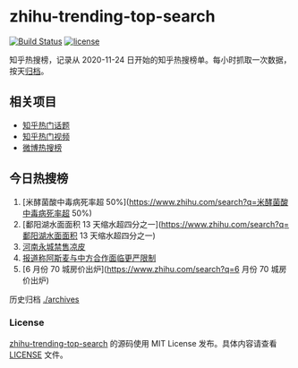 # zhihu-trending-top-search

[![Build Status](https://github.com/justjavac/zhihu-trending-top-search/workflows/ci/badge.svg?branch=main)](https://github.com/justjavac/zhihu-trending-top-search/actions)
[![license](https://img.shields.io/github/license/justjavac/zhihu-trending-top-search)](https://github.com/justjavac/zhihu-trending-top-search/blob/main/LICENSE)

知乎热搜榜，记录从 2020-11-24
日开始的知乎热搜榜单。每小时抓取一次数据，按天[归档](./archives)。

## 相关项目

- [知乎热门话题](https://github.com/justjavac/zhihu-trending-hot-questions)
- [知乎热门视频](https://github.com/justjavac/zhihu-trending-hot-video)
- [微博热搜榜](https://github.com/justjavac/weibo-trending-hot-search)

## 今日热搜榜

<!-- BEGIN -->
<!-- 最后更新时间 Sun Jul 16 2023 22:02:03 GMT+0800 (China Standard Time) -->

1. [米酵菌酸中毒病死率超
   50%](https://www.zhihu.com/search?q=米酵菌酸中毒病死率超 50%)
1. [鄱阳湖水面面积 13
   天缩水超四分之一](https://www.zhihu.com/search?q=鄱阳湖水面面积 13
   天缩水超四分之一)
1. [河南永城禁售凉皮](https://www.zhihu.com/search?q=河南永城禁售凉皮)
1. [报道称阿斯麦与中方合作面临更严限制](https://www.zhihu.com/search?q=报道称阿斯麦与中方合作面临更严限制)
1. [6 月份 70 城房价出炉](https://www.zhihu.com/search?q=6 月份 70 城房价出炉)

<!-- END -->

历史归档 [./archives](./archives)

### License

[zhihu-trending-top-search](https://github.com/justjavac/zhihu-trending-top-search)
的源码使用 MIT License 发布。具体内容请查看 [LICENSE](./LICENSE) 文件。
